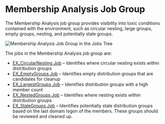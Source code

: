 # Membership Analysis Job Group

The Membership Analysis job group provides visibility into toxic conditions contained with the
environment, such as circular nesting, large groups, empty groups, nesting, and potentially stale
groups.

![Membership Analysis Job Group in the Jobs Tree](/img/product_docs/accessanalyzer/11.6/solutions/exchange/distributionlists/membershipanalysis/membershipanalysisjobstree.webp)

The jobs in the Membership Analysis job group are:

- [EX_CircularNesting Job](/docs/accessanalyzer/11.6/solutions/exchange/distributionlists/membershipanalysis/ex_circularnesting.md)
  – Identifies where circular nesting exists within distribution groups
- [EX_EmptyGroups Job](/docs/accessanalyzer/11.6/solutions/exchange/distributionlists/membershipanalysis/ex_emptygroups.md)
  – Identifies empty distribution groups that are candidates for cleanup
- [EX_LargestGroups Job](/docs/accessanalyzer/11.6/solutions/exchange/distributionlists/membershipanalysis/ex_largestgroups.md)
  – Identifies distribution groups with a high member count
- [EX_NestedGroups Job](/docs/accessanalyzer/11.6/solutions/exchange/distributionlists/membershipanalysis/ex_nestedgroups.md)
  – Identifies where nesting exists within distribution groups
- [EX_StaleGroups Job](/docs/accessanalyzer/11.6/solutions/exchange/distributionlists/membershipanalysis/ex_stalegroups.md)
  – Identifies potentially stale distribution groups based on the last domain logon of the members.
  These groups should be reviewed and cleaned up.
